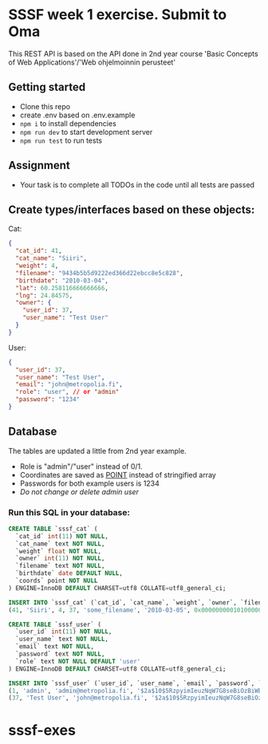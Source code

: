 # SSSF week 1 exercise. Submit to Oma

This REST API is based on the API done in 2nd year course 'Basic Concepts of Web Applications'/'Web ohjelmoinnin perusteet'

## Getting started

- Clone this repo
- create .env based on .env.example
- `npm i` to install dependencies
- `npm run dev` to start development server
- `npm run test` to run tests

## Assignment

- Your task is to complete all TODOs in the code until all tests are passed

## Create types/interfaces based on these objects:

Cat:

```json
{
  "cat_id": 41,
  "cat_name": "Siiri",
  "weight": 4,
  "filename": "9434b5b5d9222ed366d22ebcc8e5c828",
  "birthdate": "2010-03-04",
  "lat": 60.258116666666666,
  "lng": 24.84575,
  "owner": {
    "user_id": 37,
    "user_name": "Test User"
  }
}
```

User:

```json
{
  "user_id": 37,
  "user_name": "Test User",
  "email": "john@metropolia.fi",
  "role": "user", // or "admin"
  "password": "1234"
}
```

## Database

The tables are updated a little from 2nd year example.

- Role is "admin"/"user" instead of 0/1.
- Coordinates are saved as [POINT](https://mariadb.com/kb/en/geometry-types/#pointpoint) instead of stringified array
- Passwords for both example users is 1234
- _Do not change or delete admin user_

### Run this SQL in your database:

```sql
CREATE TABLE `sssf_cat` (
  `cat_id` int(11) NOT NULL,
  `cat_name` text NOT NULL,
  `weight` float NOT NULL,
  `owner` int(11) NOT NULL,
  `filename` text NOT NULL,
  `birthdate` date DEFAULT NULL,
  `coords` point NOT NULL
) ENGINE=InnoDB DEFAULT CHARSET=utf8 COLLATE=utf8_general_ci;

INSERT INTO `sssf_cat` (`cat_id`, `cat_name`, `weight`, `owner`, `filename`, `birthdate`, `coords`) VALUES
(41, 'Siiri', 4, 37, 'some_filename', '2010-03-05', 0x00000000010100000064f188f709214e408d976e1283d83840);

CREATE TABLE `sssf_user` (
  `user_id` int(11) NOT NULL,
  `user_name` text NOT NULL,
  `email` text NOT NULL,
  `password` text NOT NULL,
  `role` text NOT NULL DEFAULT 'user'
) ENGINE=InnoDB DEFAULT CHARSET=utf8 COLLATE=utf8_general_ci;

INSERT INTO `sssf_user` (`user_id`, `user_name`, `email`, `password`, `role`) VALUES
(1, 'admin', 'admin@metropolia.fi', '$2a$10$5RzpyimIeuzNqW7G8seBiOzBiWBvrSWroDomxMa0HzU6K2ddSgixS', 'admin'),
(37, 'Test User', 'john@metropolia.fi', '$2a$10$5RzpyimIeuzNqW7G8seBiOzBiWBvrSWroDomxMa0HzU6K2ddSgixS', 'user');
```
# sssf-exes
